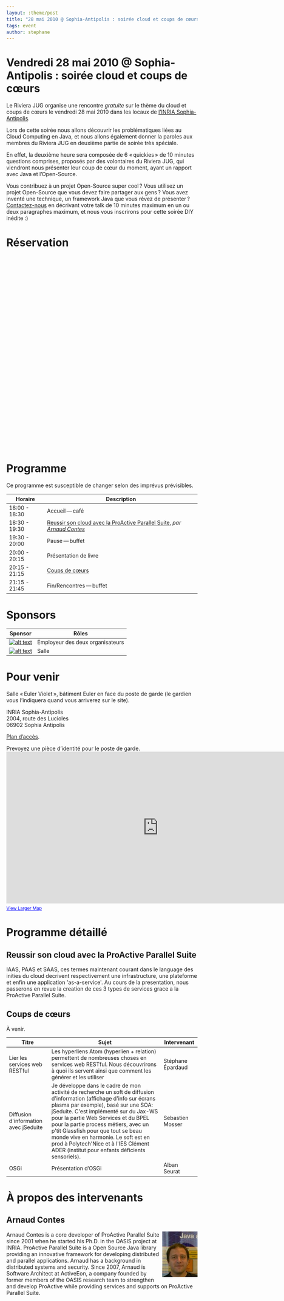 ```yaml
---
layout: :theme/post
title: "28 mai 2010 @ Sophia-Antipolis : soirée cloud et coups de cœurs"
tags: event
author: stephane
---
```


# Vendredi 28 mai 2010 @ Sophia-Antipolis : soirée cloud et coups de cœurs

Le Riviera JUG organise une rencontre *gratuite* sur le thème du cloud et coups de cœurs le vendredi 28 mai 2010 dans les locaux de [l’INRIA Sophia-Antipolis](http://maps.google.fr/maps?f=q&source=s_q&hl=en&geocode=&q=inria,+sophia-antipolis&sll=47.15984,2.988281&sspn=20.81297,46.757813&ie=UTF8&t=h&ll=43.616722,7.067868&spn=0.005406,0.011415&z=17&iwloc=A).

Lors de cette soirée nous allons découvrir les problématiques liées au Cloud Computing en Java, et nous allons également donner la paroles aux membres du Riviera JUG en deuxième partie de soirée très spéciale.

En effet, la deuxième heure sera composée de 6 « quickies » de 10 minutes questions comprises, proposés par des volontaires du Riviera JUG, qui viendront nous présenter leur coup de cœur du moment, ayant un rapport avec Java et l’Open-Source.

Vous contribuez à un projet Open-Source super cool ? Vous utilisez un projet Open-Source que vous devez faire partager aux gens ? Vous avez inventé une technique, un framework Java que vous rêvez de présenter ? <a href="info@rivierajug.org">Contactez-nous</a> en décrivant votre talk de 10 minutes maximum en un ou deux paragraphes maximum, et nous vous inscrirons pour cette soirée DIY inédite :)

# Réservation

<iframe id="rivierajug-2010-mai" allowTransparency="true" width="570" height="500" frameborder="0">You must have a browser that supports iframes</iframe>






# Programme

<div class='warning'>Ce programme est susceptible de changer selon des imprévus prévisibles.</div>

|Horaire|Description|
|---|---|
|18:00 - 18:30|Accueil — café|
|18:30 - 19:30|<a href="#cloud">Reussir son cloud avec la ProActive Parallel Suite</a>, _par <a href="#arnaud">Arnaud Contes</a>_|
|19:30 - 20:00|Pause — buffet|
|20:00 - 20:15|Présentation de livre|
|20:15 - 21:15|<a href="#cc">Coups de cœurs</a>|
|21:15 - 21:45|Fin/Rencontres — buffet|





# Sponsors

|Sponsor|Rôles|
|---|---|
|[![alt text]({site.page('Sponsors/index.md').image('lunatech-research-logo-small.png')})](http://www.lunatech.fr) | Employeur des deux organisateurs|
|[![alt text]({site.page('Sponsors/index.md').image('inria-small-transp.gif')})](http://www.inria.fr)  | Salle|

# Pour venir

Salle « Euler Violet », bâtiment Euler en face du poste de garde (le gardien vous l’indiquera quand vous arriverez sur le site).

INRIA Sophia-Antipolis<br/>
2004, route des Lucioles<br/>
06902 Sophia Antipolis

[Plan d’accès](http://www-sop.inria.fr/presentation/data/plan_sophia.jpg).

<div class='warning'>Prevoyez une pièce d’identité pour le poste de garde.</div>

<iframe width="800" height="400" frameborder="0" scrolling="no" marginheight="0" marginwidth="0" src="http://maps.google.fr/maps?f=q&amp;source=s_q&amp;hl=en&amp;geocode=&amp;q=inria,+sophia-antipolis&amp;sll=47.15984,2.988281&amp;sspn=20.81297,46.757813&amp;ie=UTF8&amp;t=h&amp;ll=43.626819,7.071934&amp;spn=0.005406,0.011415&amp;z=14&amp;iwloc=A&amp;cid=556043547175134685&amp;output=embed"></iframe><br /><small><a href="http://maps.google.fr/maps?f=q&amp;source=embed&amp;hl=en&amp;geocode=&amp;q=inria,+sophia-antipolis&amp;sll=47.15984,2.988281&amp;sspn=20.81297,46.757813&amp;ie=UTF8&amp;t=h&amp;ll=43.626819,7.071934&amp;spn=0.005406,0.011415&amp;z=14&amp;iwloc=A&amp;cid=556043547175134685" style="color:#0000FF;text-align:left">View Larger Map</a></small>

# Programme détaillé

<a name="cloud"/>

## Reussir son cloud avec la ProActive Parallel Suite

IAAS, PAAS et SAAS, ces termes maintenant courant dans le language des
inities du cloud decrivent respectivement une infrastructure, une
plateforme et enfin une application 'as-a-service'. Au cours de la
presentation, nous passerons en revue la creation de ces 3 types de
services grace a la ProActive Parallel Suite.

<a name="cc"/>

## Coups de cœurs

<div class='warning'>À venir.</div>

|Titre|Sujet|Intervenant|
|---|---|---|
|Lier les services web RESTful|Les hyperliens Atom (hyperlien + relation) permettent de nombreuses choses en services web RESTful. Nous découvrirons à quoi ils servent ainsi que comment les générer et les utiliser|Stéphane Épardaud|
|Diffusion d'information avec jSeduite|Je développe dans le cadre de mon activité de recherche un soft de diffusion d'information (affichage d'info sur écrans plasma par exemple), basé sur une SOA: jSeduite. C'est implémenté sur du Jax-WS pour la partie Web Services et du BPEL pour la partie process métiers, avec un p'tit Glassfish pour que tout se beau monde vive en harmonie. Le soft est en prod à Polytech'Nice et à l'IES Clément ADER (institut pour enfants déficients sensoriels).|Sebastien Mosser|
|OSGi|Présentation d’OSGi|Alban Seurat|






# À propos des intervenants

<a name="arnaud"/>

## Arnaud Contes

<img style='float: right;' src='arnaud-contes.jpg'/>

Arnaud Contes is a core developer of ProActive Parallel Suite since 2001 when he started his Ph.D. in the OASIS project at INRIA. ProActive Parallel Suite is a Open Source Java library providing an innovative framework for developing distributed and parallel applications. Arnaud has a background in distributed systems and security. Since 2007, Arnaud is Software Architect at ActiveEon, a company founded by former members of the OASIS research team to strengthen and develop ProActive while providing services and supports on ProActive Parallel Suite.
